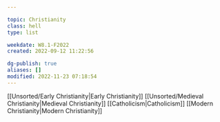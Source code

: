 ---
topic: Christianity
class: hell
type: list

weekdate: W8.1-F2022
created: 2022-09-12 11:22:56

dg-publish: true
aliases: []
modified: 2022-11-23 07:18:54
---

[[Unsorted/Early Christianity\|Early Christianity]]
[[Unsorted/Medieval Christianity\|Medieval Christianity]]
[[Catholicism\|Catholicism]]
[[Modern Christianity\|Modern Christianity]]